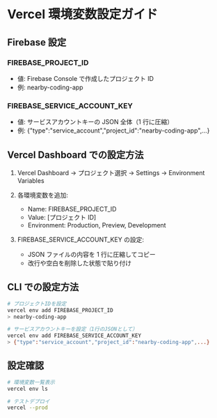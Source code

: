 # Vercel 環境変数設定ガイド

## Firebase 設定

### FIREBASE_PROJECT_ID

- 値: Firebase Console で作成したプロジェクト ID
- 例: nearby-coding-app

### FIREBASE_SERVICE_ACCOUNT_KEY

- 値: サービスアカウントキーの JSON 全体（1 行に圧縮）
- 例: {"type":"service_account","project_id":"nearby-coding-app",...}

## Vercel Dashboard での設定方法

1. Vercel Dashboard → プロジェクト選択 → Settings → Environment Variables
2. 各環境変数を追加:

   - Name: FIREBASE_PROJECT_ID
   - Value: [プロジェクト ID]
   - Environment: Production, Preview, Development

3. FIREBASE_SERVICE_ACCOUNT_KEY の設定:
   - JSON ファイルの内容を 1 行に圧縮してコピー
   - 改行や空白を削除した状態で貼り付け

## CLI での設定方法

```bash
# プロジェクトIDを設定
vercel env add FIREBASE_PROJECT_ID
> nearby-coding-app

# サービスアカウントキーを設定（1行のJSONとして）
vercel env add FIREBASE_SERVICE_ACCOUNT_KEY
> {"type":"service_account","project_id":"nearby-coding-app",...}
```

## 設定確認

```bash
# 環境変数一覧表示
vercel env ls

# テストデプロイ
vercel --prod
```
